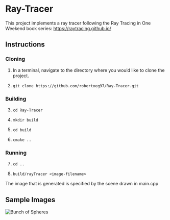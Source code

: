 # Ray-Tracer

This project implements a ray tracer following the Ray Tracing in One Weekend book series: https://raytracing.github.io/

## Instructions

### Cloning

1. In  a terminal, navigate to the directory where you would like to clone the project.

2. `git clone https://github.com/robertoeg97/Ray-Tracer.git`

### Building

3. `cd Ray-Tracer`

4. `mkdir build`

5. `cd build`

6. `cmake ..`

### Running

7. `cd ..`

8. `build/rayTracer <image-filename>`

The image that is generated is specified by the scene drawn in main.cpp

## Sample Images

![Bunch of Spheres](/images/multiple_sphere_render.ppm)